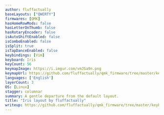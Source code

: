 ```yaml
---
author: fluffactually
baseLayouts: ["QWERTY"]
firmwares: [QMK]
hasHomeRowMods: false
hasLetterOnThumb: false
hasRotaryEncoder: false
isAutoShiftEnabled: false
isComboEnabled: false
isSplit: true
isTapDanceEnabled: false
keybindings: [Vim]
keyboard: Iris
keyCount: 56
keymapImage: https://i.imgur.com/vmJSa9n.png
keymapUrl: https://github.com/fluffactually/qmk_firmware/tree/master/keyboards/keebio/iris/keymaps/fluffactually
languages: ['English']
layerCount: 3
OS: [Linux]
stagger: columnar
summary: A gentle departure from the default layout.
title: "Iris layout by fluffactually"
writeup: https://github.com/fluffactually/qmk_firmware/tree/master/keyboards/keebio/iris/keymaps/fluffactually/readme.md
---
```

